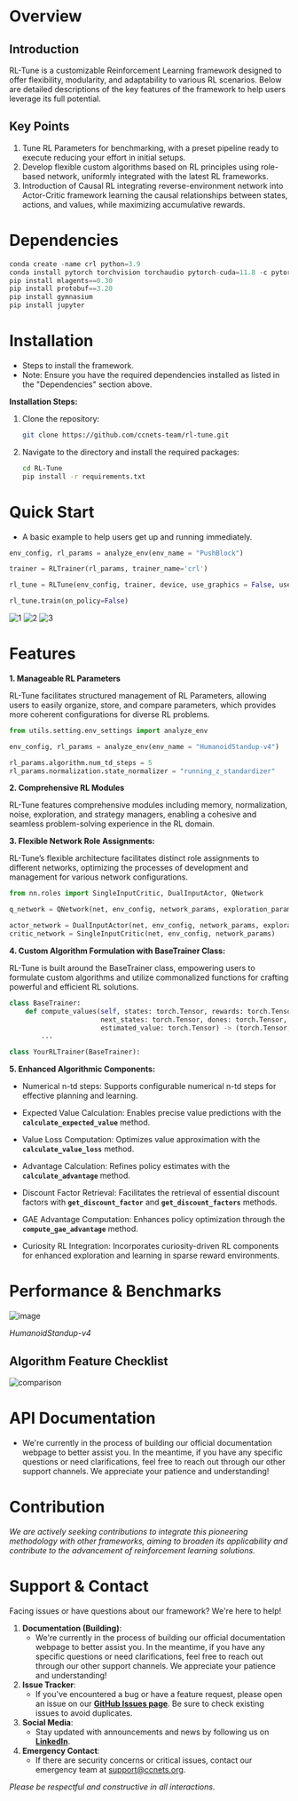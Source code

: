 # Overview

## **Introduction**

RL-Tune is a customizable Reinforcement Learning framework designed to offer flexibility, modularity, and adaptability to various RL scenarios. Below are detailed descriptions of the key features of the framework to help users leverage its full potential.

## **Key Points**

1. Tune RL Parameters for benchmarking, with a preset pipeline ready to execute reducing your effort in initial setups.
2. Develop flexible custom algorithms based on RL principles using role-based network, uniformly integrated with the latest RL frameworks.
3. Introduction of Causal RL integrating reverse-environment network into Actor-Critic framework learning the causal relationships between states, actions, and values, while maximizing accumulative rewards.

# ****Dependencies****

```python
conda create -name crl python=3.9
conda install pytorch torchvision torchaudio pytorch-cuda=11.8 -c pytorch -c nvidia
pip install mlagents==0.30
pip install protobuf==3.20
pip install gymnasium
pip install jupyter
```
# **Installation**

- Steps to install the framework.
- Note: Ensure you have the required dependencies installed as listed in the "Dependencies" section above.

**Installation Steps:**

1. Clone the repository:
    
    ```bash
    git clone https://github.com/ccnets-team/rl-tune.git
    ```
    
2. Navigate to the directory and install the required packages:
    
    ```bash
    cd RL-Tune
    pip install -r requirements.txt
    ```

# **Quick Start**

- A basic example to help users get up and running immediately.

```python
env_config, rl_params = analyze_env(env_name = "PushBlock")

trainer = RLTrainer(rl_params, trainer_name='crl')  

rl_tune = RLTune(env_config, trainer, device, use_graphics = False, use_print = False)

rl_tune.train(on_policy=False)
```
![1](https://github.com/ccnets-team/rl-tune/assets/66022264/2d57a3df-9f12-4dbd-b8aa-89fc7f5b59cb)
![2](https://github.com/ccnets-team/rl-tune/assets/66022264/db3fa6ec-7b8a-4767-a685-ee2ee933926f)
![3](https://github.com/ccnets-team/rl-tune/assets/66022264/2f651c7d-58b2-40d5-811c-5dc570061303)

# Features

**1. Manageable RL Parameters**

RL-Tune facilitates structured management of RL Parameters, allowing users to easily organize, store, and compare parameters, which provides more coherent configurations for diverse RL problems.

```python
from utils.setting.env_settings import analyze_env

env_config, rl_params = analyze_env(env_name = "HumanoidStandup-v4")

rl_params.algorithm.num_td_steps = 5
rl_params.normalization.state_normalizer = "running_z_standardizer"
```

**2. Comprehensive RL Modules**

RL-Tune features comprehensive modules including memory, normalization, noise, exploration, and strategy managers, enabling a cohesive and seamless problem-solving experience in the RL domain.

**3. Flexible Network Role Assignments:**

RL-Tune’s flexible architecture facilitates distinct role assignments to different networks, optimizing the processes of development and management for various network configurations.

```python
from nn.roles import SingleInputCritic, DualInputActor, QNetwork

q_network = QNetwork(net, env_config, network_params, exploration_params)

actor_network = DualInputActor(net, env_config, network_params, exploration_params)
critic_network = SingleInputCritic(net, env_config, network_params)

```

**4. Custom Algorithm Formulation with BaseTrainer Class:**

RL-Tune is built around the BaseTrainer class, empowering users to formulate custom algorithms and utilize commonalized functions for crafting powerful and efficient RL solutions.

```python
class BaseTrainer:
    def compute_values(self, states: torch.Tensor, rewards: torch.Tensor,
                       next_states: torch.Tensor, dones: torch.Tensor,
                       estimated_value: torch.Tensor) -> (torch.Tensor, torch.Tensor):
		...

class YourRLTrainer(BaseTrainer):
```

**5. Enhanced Algorithmic Components:**
    
- Numerical n-td steps:
Supports configurable numerical n-td steps for effective planning and learning.
    
- Expected Value Calculation:
Enables precise value predictions with the **`calculate_expected_value`** method.
    
- Value Loss Computation:
Optimizes value approximation with the **`calculate_value_loss`** method.
    
- Advantage Calculation:
Refines policy estimates with the **`calculate_advantage`** method.
    
- Discount Factor Retrieval:
Facilitates the retrieval of essential discount factors with **`get_discount_factor`** and **`get_discount_factors`** methods.
    
- GAE Advantage Computation:
Enhances policy optimization through the **`compute_gae_advantage`** method.
    
- Curiosity RL Integration:
Incorporates curiosity-driven RL components for enhanced exploration and learning in sparse reward environments.

# **Performance & Benchmarks**
![image](https://github.com/ccnets-team/rl-tune/assets/66022264/ea306301-b8bc-45e7-b26b-68322ddfdeb0)

*HumanoidStandup-v4*


## Algorithm Feature Checklist
![comparison](https://github.com/ccnets-team/rl-tune/assets/66022264/2ea99dc2-ad08-426d-aa91-7c8f43569b8a)

# **API Documentation**

- We're currently in the process of building our official documentation webpage to better assist you. In the meantime, if you have any specific questions or need clarifications, feel free to reach out through our other support channels. We appreciate your patience and understanding!

# **Contribution**

*We are actively seeking contributions to integrate this pioneering methodology with other frameworks, aiming to broaden its applicability and contribute to the advancement of reinforcement learning solutions.*

# **Support & Contact**

Facing issues or have questions about our framework? We're here to help!

1. **Documentation (Building)**:
    - We're currently in the process of building our official documentation webpage to better assist you. In the meantime, if you have any specific questions or need clarifications, feel free to reach out through our other support channels. We appreciate your patience and understanding!
2. **Issue Tracker**:
    - If you've encountered a bug or have a feature request, please open an issue on our **[GitHub Issues page](https://github.com/ccnets-team/rl-tune/issues)**. Be sure to check existing issues to avoid duplicates.
3. **Social Media**:
    - Stay updated with announcements and news by following us on **[LinkedIn](https://www.linkedin.com/company/ccnets)**.
4. **Emergency Contact**:
    - If there are security concerns or critical issues, contact our emergency team at support@ccnets.org.

*Please be respectful and constructive in all interactions.*
